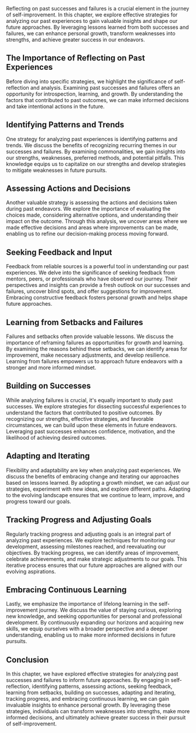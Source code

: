 
Reflecting on past successes and failures is a crucial element in the journey of self-improvement. In this chapter, we explore effective strategies for analyzing our past experiences to gain valuable insights and shape our future approaches. By leveraging lessons learned from both successes and failures, we can enhance personal growth, transform weaknesses into strengths, and achieve greater success in our endeavors.

**The Importance of Reflecting on Past Experiences**
----------------------------------------------------

Before diving into specific strategies, we highlight the significance of self-reflection and analysis. Examining past successes and failures offers an opportunity for introspection, learning, and growth. By understanding the factors that contributed to past outcomes, we can make informed decisions and take intentional actions in the future.

**Identifying Patterns and Trends**
-----------------------------------

One strategy for analyzing past experiences is identifying patterns and trends. We discuss the benefits of recognizing recurring themes in our successes and failures. By examining commonalities, we gain insights into our strengths, weaknesses, preferred methods, and potential pitfalls. This knowledge equips us to capitalize on our strengths and develop strategies to mitigate weaknesses in future pursuits.

**Assessing Actions and Decisions**
-----------------------------------

Another valuable strategy is assessing the actions and decisions taken during past endeavors. We explore the importance of evaluating the choices made, considering alternative options, and understanding their impact on the outcome. Through this analysis, we uncover areas where we made effective decisions and areas where improvements can be made, enabling us to refine our decision-making process moving forward.

**Seeking Feedback and Input**
------------------------------

Feedback from reliable sources is a powerful tool in understanding our past experiences. We delve into the significance of seeking feedback from mentors, peers, or professionals who have observed our journey. Their perspectives and insights can provide a fresh outlook on our successes and failures, uncover blind spots, and offer suggestions for improvement. Embracing constructive feedback fosters personal growth and helps shape future approaches.

**Learning from Setbacks and Failures**
---------------------------------------

Failures and setbacks often provide valuable lessons. We discuss the importance of reframing failures as opportunities for growth and learning. By examining the reasons behind these setbacks, we can identify areas for improvement, make necessary adjustments, and develop resilience. Learning from failures empowers us to approach future endeavors with a stronger and more informed mindset.

**Building on Successes**
-------------------------

While analyzing failures is crucial, it's equally important to study past successes. We explore strategies for dissecting successful experiences to understand the factors that contributed to positive outcomes. By recognizing our strengths, effective strategies, and favorable circumstances, we can build upon these elements in future endeavors. Leveraging past successes enhances confidence, motivation, and the likelihood of achieving desired outcomes.

**Adapting and Iterating**
--------------------------

Flexibility and adaptability are key when analyzing past experiences. We discuss the benefits of embracing change and iterating our approaches based on lessons learned. By adopting a growth mindset, we can adjust our strategies, experiment with new ideas, and explore different paths. Adapting to the evolving landscape ensures that we continue to learn, improve, and progress toward our goals.

**Tracking Progress and Adjusting Goals**
-----------------------------------------

Regularly tracking progress and adjusting goals is an integral part of analyzing past experiences. We explore techniques for monitoring our development, assessing milestones reached, and reevaluating our objectives. By tracking progress, we can identify areas of improvement, celebrate achievements, and make strategic adjustments to our goals. This iterative process ensures that our future approaches are aligned with our evolving aspirations.

**Embracing Continuous Learning**
---------------------------------

Lastly, we emphasize the importance of lifelong learning in the self-improvement journey. We discuss the value of staying curious, exploring new knowledge, and seeking opportunities for personal and professional development. By continuously expanding our horizons and acquiring new skills, we equip ourselves with a broader perspective and a deeper understanding, enabling us to make more informed decisions in future pursuits.

**Conclusion**
--------------

In this chapter, we have explored effective strategies for analyzing past successes and failures to inform future approaches. By engaging in self-reflection, identifying patterns, assessing actions, seeking feedback, learning from setbacks, building on successes, adapting and iterating, tracking progress, and embracing continuous learning, we can gain invaluable insights to enhance personal growth. By leveraging these strategies, individuals can transform weaknesses into strengths, make more informed decisions, and ultimately achieve greater success in their pursuit of self-improvement.
